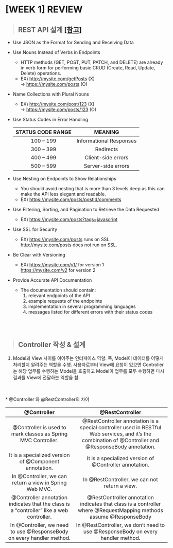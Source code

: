 # [WEEK 1] REVIEW


> ## REST API 설계 [[참고]](https://www.freecodecamp.org/news/rest-api-best-practices-rest-endpoint-design-examples/)
 * Use JSON as the Format for Sending and Receiving Data

 * Use Nouns Instead of Verbs in Endpoints
    * HTTP methods (GET, POST, PUT, PATCH, and DELETE) are already in verb form for performing basic CRUD (Create, Read, Update, Delete) operations.
    * EX) http://mysite.com/getPosts (X)   
    -> https://mysite.com/posts (O)
 * Name Collections with Plural Nouns
    * EX) http://mysite.com/post/123 (X)   
    -> https://mysite.com/posts/123 (O)

 * Use Status Codes in Error Handling

    |STATUS CODE RANGE|MEANING|
    |:----------------:|:-----:|
    | 100 – 199 | Informational Responses |
    | 300 – 399 | Redirects |
    | 400 – 499 | Client-side errors |
    | 500 – 599 | Server-side errors |
 * Use Nesting on Endpoints to Show Relationships
    * You should avoid nesting that is more than 3 levels deep as this can make the API less elegant and readable.
    * EX) https://mysite.com/posts/postId/comments

 * Use Filtering, Sorting, and Pagination to Retrieve the Data Requested   
    * EX) https://mysite.com/posts?tags=javascript

 * Use SSL for Security   
    * EX) https://mysite.com/posts runs on SSL.   
http://mysite.com/posts does not run on SSL.

 * Be Clear with Versioning   
    * EX) https://mysite.com/v1/ for version 1  
https://mysite.com/v2 for version 2

 * Provide Accurate API Documentation    
    * The documentation should contain:   
        1. relevant endpoints of the API
        2. example requests of the endpoints   
        3. implementation in several programming languages   
        4. messages listed for different errors with their status codes


<br>
<br>


> ## Controller 작성 & 설계
1. Model과 View 사이를 이어주는 인터페이스 역할. 
즉, Model이 데이터를 어떻게 처리할지 알려주는 역할을 수행. 사용자로부터 View에 요청이 있으면 Controller는 해당 업무를 수행하는 Model을 호출하고 Model이 업무를 모두
수행하면 다시 결과를 View에 전달하는 역할을 함.
<br>
<br>
* @Controller 와 @RestController의 차이

|@Controller|@RestController|
|:----------:|:------------:|
|@Controller is used to mark classes as Spring MVC Controller.|@RestController annotation is a special controller used in RESTful Web services, and it’s the combination of @Controller and @ResponseBody annotation.|
|It is a specialized version of @Component annotation.|It is a specialized version of @Controller annotation.|
|In @Controller, we can return a view in Spring Web MVC.|In @RestController, we can not return a view.|
|@Controller annotation indicates that the class is a “controller” like a web controller.|@RestController annotation indicates that class is a controller where @RequestMapping methods assume @ResponseBody 
|In @Controller, we need to use @ResponseBody on every handler method.|In @RestController, we don’t need to use @ResponseBody on every handler method.|



